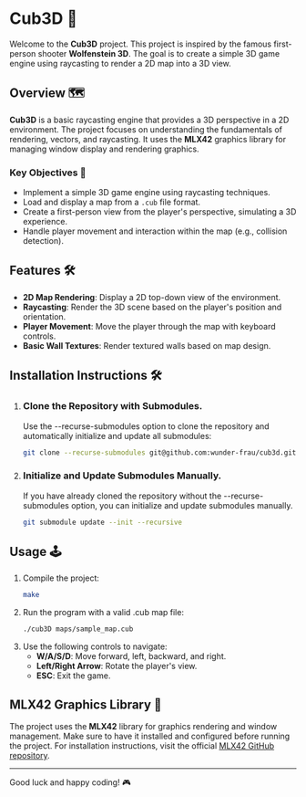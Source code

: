 # Cub3D 🚀

Welcome to the **Cub3D** project. This project is inspired by the famous first-person shooter **Wolfenstein 3D**. The goal is to create a simple 3D game engine using raycasting to render a 2D map into a 3D view.

## Overview 🗺️

**Cub3D** is a basic raycasting engine that provides a 3D perspective in a 2D environment. The project focuses on understanding the fundamentals of rendering, vectors, and raycasting. It uses the **MLX42** graphics library for managing window display and rendering graphics.

### Key Objectives 🎯
- Implement a simple 3D game engine using raycasting techniques.
- Load and display a map from a `.cub` file format.
- Create a first-person view from the player's perspective, simulating a 3D experience.
- Handle player movement and interaction within the map (e.g., collision detection).

## Features 🛠️

- **2D Map Rendering**: Display a 2D top-down view of the environment.
- **Raycasting**: Render the 3D scene based on the player's position and orientation.
- **Player Movement**: Move the player through the map with keyboard controls.
- **Basic Wall Textures**: Render textured walls based on map design.

## Installation Instructions 🛠️

1. ### Clone the Repository with Submodules.
   Use the --recurse-submodules option to clone the repository and automatically initialize and update all submodules:
     ```bash
     git clone --recurse-submodules git@github.com:wunder-frau/cub3d.git
2. ### Initialize and Update Submodules Manually.
   If you have already cloned the repository without the --recurse-submodules option, you can
   initialize and update submodules manually.
     ```bash
     git submodule update --init --recursive

## Usage 🕹️

1. Compile the project:
   ```bash
   make

2. Run the program with a valid .cub map file:
   ```bash
   ./cub3D maps/sample_map.cub

2. Use the following controls to navigate:
    - **W/A/S/D**: Move forward, left, backward, and right.
    - **Left/Right Arrow**: Rotate the player's view.
    - **ESC**: Exit the game.

## MLX42 Graphics Library 🎨

The project uses the **MLX42** library for graphics rendering and window management.
Make sure to have it installed and configured before running the project.
For installation instructions, visit the official [MLX42 GitHub repository](https://github.com/codam-coding-college/MLX42).

---

Good luck and happy coding! 🎮



